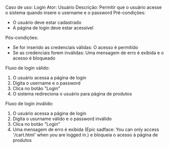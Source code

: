 Caso de uso: Login
Ator: Usuário
Descrição: Permitir que o usuário acesse o sistema quando insere o username e o password
Pré-condições: 
- O usuário deve estar cadastrado
- A página de login deve estar acessível

Pós-condições: 
- Se for inserido as credenciais válidas: O acesso é permitido
- Se as credenciais forem inválidas: Uma mensagem de erro é exibida e o acesso é bloqueado 

Fluxo de login válido: 
1. O usuário acessa a página de login
2. Digita o username e o password
3. Clica no botão "Login"
4. O sistema redireciona o usuário para página de produtos


Fluxo de login inválido: 
1. O usuário acessa a página de login
2. Digita o usurname válido e o password inválido
3. Clica no botão "Login"
4. Uma mensagem de erro é exibida (Epic sadface: You can only access '/cart.html' when you are logged in.) e bloqueia o acesso à página de produtos

